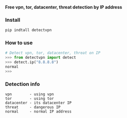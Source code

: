 **Free vpn, tor, datacenter, threat detection by IP address**

### Install

```bash
pip indtall detectvpn
```

### How to use

```python
# Detect vpn, tor, datacenter, threat on IP
>>> from detectvpn import detect
>>> detect.ip("8.8.8.8")
normal
>>>

```

### Detection info

```
vpn        - using vpn
tor        - using tor
datacenter - its datacenter IP
threat     - dangerous IP
normal     - normal IP address
```

